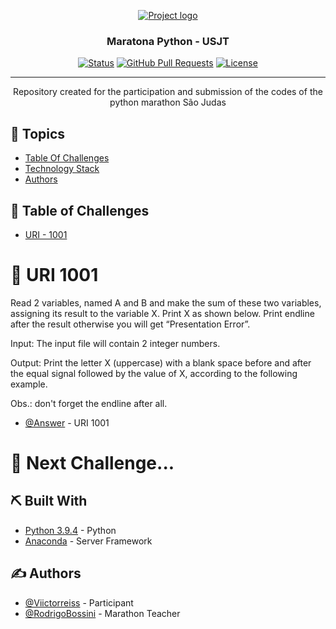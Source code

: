 <p align="center">
  <a href="" rel="noopener">
 <img src="https://www.cetax.com.br/blog/wp-content/uploads/2017/10/Python-import-chamada-m%C3%A9todo-din%C3%A2mica.gif" alt="Project logo"></a>
</p>
<h3 align="center">Maratona Python - USJT</h3>

<div align="center">

[![Status](https://img.shields.io/badge/status-active-success.svg)]()
[![GitHub Pull Requests](https://img.shields.io/github/issues-pr/kylelobo/The-Documentation-Compendium.svg)](https://github.com/kylelobo/The-Documentation-Compendium/pulls)
[![License](https://img.shields.io/badge/license-MIT-blue.svg)](LICENSE.md)

</div>

---

<p align="center"> Repository created for the participation and submission of the codes of the python marathon São Judas
    <br> 
</p>

## 👀 Topics 

- [Table Of Challenges](#challenges)
- [Technology Stack](#tech_stack)
- [Authors](#authors)


## 📝 Table of Challenges <a name = "challenges"></a>

- [URI - 1001](#uri1001)


# 🧐 URI 1001 <a name = "url1001"></a>

Read 2 variables, named A and B and make the sum of these two variables, assigning its result to the variable X. Print X as shown below. Print endline after the result otherwise you will get “Presentation Error”.

Input:
The input file will contain 2 integer numbers.

Output:
Print the letter X (uppercase) with a blank space before and after the equal signal followed by the value of X, according to the following example.

Obs.: don't forget the endline after all.

- [@Answer](https://github.com/Viictorreiss/pythonmarathon/blob/main/code/URI_1001.py) - 
URI 1001

# 🧐 Next Challenge... <a name = ""></a>

## ⛏️ Built With <a name = "tech_stack"></a>

- [Python 3.9.4](https://www.python.org/downloads/) - Python
- [Anaconda](https://www.anaconda.com/products/individual) - Server Framework


## ✍️ Authors <a name = "authors"></a>

- [@Viictorreiss](https://github.com/Viictorreiss) - 
Participant
- [@RodrigoBossini]() - Marathon Teacher



